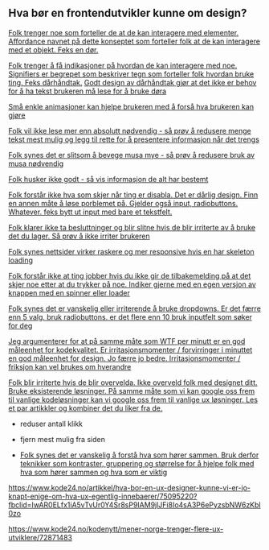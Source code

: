## Hva bør en frontendutvikler kunne om design?

[Folk trenger noe som forteller de at de kan interagere med elementer. Affordance navnet på dette konseptet som forteller folk at de kan interagere med et objekt. Feks en dør.](https://uxplanet.org/ux-design-glossary-how-to-use-affordances-in-user-interfaces-393c8e9686e4)


[Folk trenger å få indikasjoner på hvordan de kan interagere med noe. Signifiers er begrepet som beskriver tegn som forteller folk hvordan bruke ting. Feks dårhåndtak.](https://careerfoundry.com/en/blog/ux-design/affordances-signifiers-feedback/) [Godt design av dårhåndtak gjør at det ikke er behov for å ha tekst brukeren må lese for å bruke døra](https://www.istockphoto.com/vector/flat-modern-white-push-and-pull-icon-on-blue-background-gm1264356084-370292678)


[Små enkle animasjoner kan hjelpe brukeren med å forså hva brukeren kan gjøre](https://blogg.bekk.no/animasjoner-som-hjelper-brukeren-9bf930ba9617)


[Folk vil ikke lese mer enn absolutt nødvendig - så prøv å redusere menge tekst mest mulig og legg til rette for å presentere informasjon når det trengs](https://www.joelonsoftware.com/2000/04/26/designing-for-people-who-have-better-things-to-do-with-their-lives/)


[Folk synes det er slitsom å bevege musa mye - så prøv å redusere bruk av musa nødvendig](https://www.joelonsoftware.com/2000/04/27/designing-for-people-who-have-better-things-to-do-with-their-lives-part-two/)


[Folk husker ikke godt - så vis informasjon de alt har bestemt](https://www.joelonsoftware.com/2000/05/08/designing-for-people-who-have-better-things-to-do-with-their-lives-part-three/)


[Folk forstår ikke hva som skjer når ting er disabla. Det er dårlig design. Finn en annen måte å løse porblemet på. Gjelder også input, radiobuttons. Whatever. feks bytt ut input med bare et tekstfelt. ](https://uxplanet.org/disabled-buttons-in-user-interface-4dafda3e6fe7)


[Folk klarer ikke ta besluttninger og blir slitne hvis de blir irriterte av å bruke det du lager. Så prøv å ikke irriter brukeren](https://www.interaction-design.org/literature/article/how-to-prevent-negative-emotions-in-the-user-experience-of-your-product)


[Folk synes nettsider virker raskere og mer responsive hvis en har skeleton loading](https://uxdesign.cc/what-you-should-know-about-skeleton-screens-a820c45a571a)


[Folk forstår ikke at ting jobber hvis du ikke gir de tilbakemelding på at det skjer noe etter at du trykker på noe. Indiker gjerne med en egen versjon av knappen med en spinner eller loader](https://uxmovement.medium.com/when-you-need-to-show-a-buttons-loading-state-41fc4d5e3c65)


[Folk synes det er vanskelig eller irriterende å bruke dropdowns. Er det færre enn 5 valg. bruk radiobuttons. er det flere enn 10 bruk inputfelt som søker for deg](https://baymard.com/blog/drop-down-usability)


[Jeg argumenterer for at på samme måte som WTF per minutt er en god måleenhet for kodekvalitet. Er irritasjonsmomenter / forvirringer i minuttet en god måleenhet for design. Jo færre jo bedre. Irritasjonsmomenter / friksjon kan vel brukes om hverandre](http://reviewthecode.blogspot.com/2016/01/wtf-per-minute-actual-measurement-for.html)


[Folk blir irriterte hvis de blir overvelda. Ikke overveld folk med designet ditt. Bruke eksisterende løsninger. På samme måte som vi kan google oss frem til vanlige kodeløsninger kan vi google oss frem til vanlige ux løsninger. Les et par artikkler og kombiner det du liker fra de. ](https://uxplanet.org/5-ways-to-stop-cognitive-overload-from-killing-your-ux-4acbd7ee96d9)

- reduser antall klikk

- fjern mest mulig fra siden

- [Folk synes det er vanskelig å forstå hva som hører sammen. Bruk derfor teknikker som kontraster, gruppering og størrelse for å hjelpe folk med hva som hører sammen og hva som er viktig](https://www.nngroup.com/articles/visual-hierarchy-ux-definition/#:~:text=Summary%3A%20A%20clear%20visual%20hierarchy,contrast%2C%20scale%2C%20and%20grouping.)


https://www.kode24.no/artikkel/hva-bor-en-ux-designer-kunne-vi-er-jo-knapt-enige-om-hva-ux-egentlig-innebaerer/75095220?fbclid=IwAR0ELfx1iA5vTvUr0Y4Sr8sP9IAM9jlJFi8Io4sA3P6ePyzsbNW6zKbl0zo

https://www.kode24.no/kodenytt/mener-norge-trenger-flere-ux-utviklere/72871483